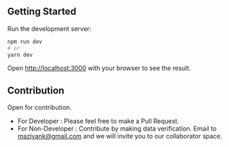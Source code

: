 ## Getting Started

Run the development server:

```bash
npm run dev
# or
yarn dev
```

Open [http://localhost:3000](http://localhost:3000) with your browser to see the result.

## Contribution

Open for contribution. 

- For Developer : Please feel free to make a Pull Request.
- For Non-Developer : Contribute by making data verification. Email to maziyank@gmail.com and we will invite you to our collaborator space. 

